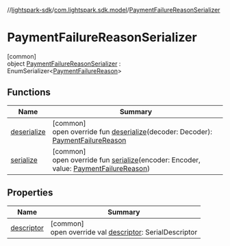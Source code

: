 //[lightspark-sdk](../../../index.md)/[com.lightspark.sdk.model](../index.md)/[PaymentFailureReasonSerializer](index.md)

# PaymentFailureReasonSerializer

[common]\
object [PaymentFailureReasonSerializer](index.md) : EnumSerializer&lt;[PaymentFailureReason](../-payment-failure-reason/index.md)&gt;

## Functions

| Name | Summary |
|---|---|
| [deserialize](../-withdrawal-request-status-serializer/index.md#-119773072%2FFunctions%2F-962664521) | [common]<br>open override fun [deserialize](../-withdrawal-request-status-serializer/index.md#-119773072%2FFunctions%2F-962664521)(decoder: Decoder): [PaymentFailureReason](../-payment-failure-reason/index.md) |
| [serialize](index.md#745915327%2FFunctions%2F-962664521) | [common]<br>open override fun [serialize](index.md#745915327%2FFunctions%2F-962664521)(encoder: Encoder, value: [PaymentFailureReason](../-payment-failure-reason/index.md)) |

## Properties

| Name | Summary |
|---|---|
| [descriptor](../-withdrawal-request-status-serializer/index.md#-54158242%2FProperties%2F-962664521) | [common]<br>open override val [descriptor](../-withdrawal-request-status-serializer/index.md#-54158242%2FProperties%2F-962664521): SerialDescriptor |
